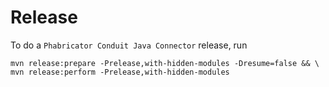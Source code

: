 Release
========

To do a `Phabricator Conduit Java Connector` release, run

```
mvn release:prepare -Prelease,with-hidden-modules -Dresume=false && \
mvn release:perform -Prelease,with-hidden-modules
```
